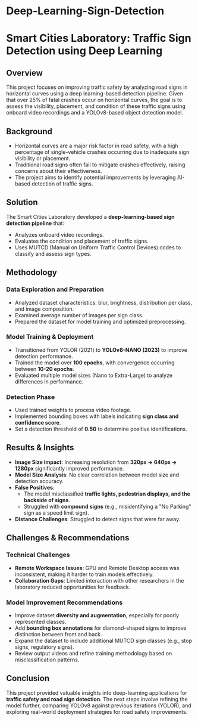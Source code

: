 # Deep-Learning-Sign-Detection

# Smart Cities Laboratory: Traffic Sign Detection using Deep Learning

## **Overview**
This project focuses on improving traffic safety by analyzing road signs in horizontal curves using a deep learning-based detection pipeline. Given that over 25% of fatal crashes occur on horizontal curves, the goal is to assess the visibility, placement, and condition of these traffic signs using onboard video recordings and a YOLOv8-based object detection model.

## **Background**
- Horizontal curves are a major risk factor in road safety, with a high percentage of single-vehicle crashes occurring due to inadequate sign visibility or placement.
- Traditional road signs often fail to mitigate crashes effectively, raising concerns about their effectiveness.
- The project aims to identify potential improvements by leveraging AI-based detection of traffic signs.

## **Solution**
The Smart Cities Laboratory developed a **deep-learning-based sign detection pipeline** that:
- Analyzes onboard video recordings.
- Evaluates the condition and placement of traffic signs.
- Uses MUTCD (Manual on Uniform Traffic Control Devices) codes to classify and assess sign types.

## **Methodology**
### **Data Exploration and Preparation**
- Analyzed dataset characteristics: blur, brightness, distribution per class, and image composition.
- Examined average number of images per sign class.
- Prepared the dataset for model training and optimized preprocessing.

### **Model Training & Deployment**
- Transitioned from YOLOR (2021) to **YOLOv8-NANO (2023)** to improve detection performance.
- Trained the model over **100 epochs**, with convergence occurring between **10-20 epochs**.
- Evaluated multiple model sizes (Nano to Extra-Large) to analyze differences in performance.

### **Detection Phase**
- Used trained weights to process video footage.
- Implemented bounding boxes with labels indicating **sign class and confidence score**.
- Set a detection threshold of **0.50** to determine positive identifications.

## **Results & Insights**
- **Image Size Impact**: Increasing resolution from **320px → 640px → 1280px** significantly improved performance.
- **Model Size Analysis**: No clear correlation between model size and detection accuracy.
- **False Positives**:
  - The model misclassified **traffic lights, pedestrian displays, and the backside of signs**.
  - Struggled with **compound signs** (e.g., misidentifying a "No Parking" sign as a speed limit sign).
- **Distance Challenges**: Struggled to detect signs that were far away.

## **Challenges & Recommendations**
### **Technical Challenges**
- **Remote Workspace Issues**: GPU and Remote Desktop access was inconsistent, making it harder to train models effectively.
- **Collaboration Gaps**: Limited interaction with other researchers in the laboratory reduced opportunities for feedback.

### **Model Improvement Recommendations**
- Improve dataset **diversity and augmentation**, especially for poorly represented classes.
- Add **bounding box annotations** for diamond-shaped signs to improve distinction between front and back.
- Expand the dataset to include additional MUTCD sign classes (e.g., stop signs, regulatory signs).
- Review output videos and refine training methodology based on misclassification patterns.

## **Conclusion**
This project provided valuable insights into deep-learning applications for **traffic safety and road sign detection**. The next steps involve refining the model further, comparing YOLOv8 against previous iterations (YOLOR), and exploring real-world deployment strategies for road safety improvements.
